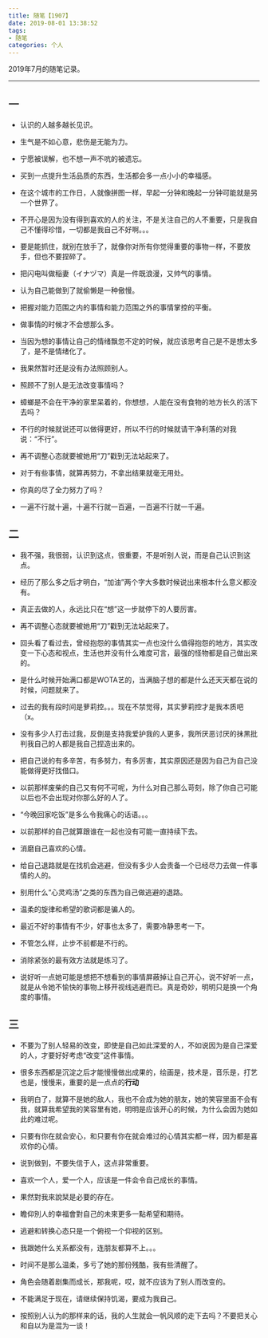 ```yaml
---
title: 随笔【1907】
date: 2019-08-01 13:38:52
tags:
- 随笔
categories: 个人
---
```


2019年7月的随笔记录。

<!-- more -->

***

## 一

* 认识的人越多越长见识。

* 生气是不如心意，悲伤是无能为力。

* 宁愿被误解，也不想一声不吭的被遗忘。

* 买到一点提升生活品质的东西，生活都会多一点小小的幸福感。

* 在这个城市的工作日，人就像拼图一样，早起一分钟和晚起一分钟可能就是另一个世界了。

* 不开心是因为没有得到喜欢的人的关注，不是关注自己的人不重要，只是我自己不懂得珍惜，一切都是我自己不好啊。。。

* 要是能抓住，就别在放手了，就像你对所有你觉得重要的事物一样，不要放手，但也不要捏碎了。

* 把闪电叫做稲妻（イナヅマ）真是一件既浪漫，又帅气的事情。

* 认为自己能做到了就偷懒是一种傲慢。

* 把握对能力范围之内的事情和能力范围之外的事情掌控的平衡。

* 做事情的时候才不会想那么多。

* 当因为想的事情让自己的情绪飘忽不定的时候，就应该思考自己是不是想太多了，是不是情绪化了。

* 我果然暂时还是没有办法照顾别人。

* 照顾不了别人是无法改变事情吗？

* 蟑螂是不会在干净的家里呆着的，你想想，人能在没有食物的地方长久的活下去吗？

* 不行的时候就说还可以做得更好，所以不行的时候就请干净利落的对我说：“不行”。

* 再不调整心态就要被她用“刀”戳到无法站起来了。

* 对于有些事情，就算再努力，不拿出结果就毫无用处。

* 你真的尽了全力努力了吗？

* 一遍不行就十遍，十遍不行就一百遍，一百遍不行就一千遍。

## 二

* 我不强，我很弱，认识到这点，很重要，不是听别人说，而是自己认识到这点。

* 经历了那么多之后才明白，“加油”两个字大多数时候说出来根本什么意义都没有。

* 真正去做的人，永远比只在“想”这一步就停下的人要厉害。

* 再不调整心态就要被她用“刀”戳到无法站起来了。

* 回头看了看过去，曾经抱怨的事情其实一点也没什么值得抱怨的地方，其实改变一下心态和视点，生活也并没有什么难度可言，最强的怪物都是自己做出来的。

* 是什么时候开始满口都是WOTA艺的，当满脑子想的都是什么还天天都在说的时候，问题就来了。

* 过去的我有段时间是萝莉控。。。现在不禁觉得，其实萝莉控才是我本质吧（x。
  
* 没有多少人打击过我，反倒是支持我爱护我的人更多，我所厌恶讨厌的抹黑批判我自己的人都是我自己捏造出来的。

* 把自己说的有多辛苦，有多努力，有多厉害，其实原因还是因为自己为自己没能做得更好找借口。

* 以前那样废柴的自己又有何不可呢，为什么对自己那么苛刻，除了你自己可能以后也不会出现对你那么好的人了。

* “今晚回家吃饭”是多么令我痛心的话语。。。

* 以前那样的自己就算跟谁在一起也没有可能一直持续下去。

* 消磨自己喜欢的心情。

* 给自己退路就是在找机会逃避，但没有多少人会责备一个已经尽力去做一件事情的人的。

* 别用什么“心灵鸡汤”之类的东西为自己做逃避的退路。

* 温柔的旋律和希望的歌词都是骗人的。

* 最近不好的事情有不少，好事也太多了，需要冷静思考一下。

* 不管怎么样，止步不前都是不行的。

* 消除紧张的最有效方法就是练习了。

* 说好听一点她可能是想把不想看到的事情屏蔽掉让自己开心，说不好听一点，就是从令她不愉快的事物上移开视线逃避而已。真是奇妙，明明只是换一个角度的事情。

## 三

* 不要为了别人轻易的改变，即使是自己如此深爱的人，不如说因为是自己深爱的人，才要好好考虑“改变”这件事情。

* 很多东西都是沉淀之后才能慢慢做出成果的，绘画是，技术是，音乐是，打艺也是，慢慢来，重要的是一点点的**行动**

* 我明白了，就算不是她的敌人，我也不会成为她的朋友，她的笑容里面不会有我，就算我希望我的笑容里有她，明明是应该开心的时候，为什么会因为她如此的难过呢。

* 只要有你在就会安心，和只要有你在就会难过的心情其实都一样，因为都是喜欢你的心情。

* 说到做到，不要失信于人，这点非常重要。

* 喜欢一个人，爱一个人，应该是一件会令自己成长的事情。

* 果然對我來說栞是必要的存在。

* 瞻仰別人的幸福會對自己的未來更多一點希望和期待。

* 逃避和转换心态只是一个俯视一个仰视的区别。

* 我跟她什么关系都没有，连朋友都算不上。。。

* 时间不是那么温柔，多亏了她的那份残酷，我有些清醒了。

* 角色会随着剧集而成长，那我呢，哎，就不应该为了别人而改变的。

* 不能满足于现在，请继续保持饥渴，要成为我自己。

* 按照别人认为的那样来的话，我的人生就会一帆风顺的走下去吗？不要把关心和自以为是混为一谈！
